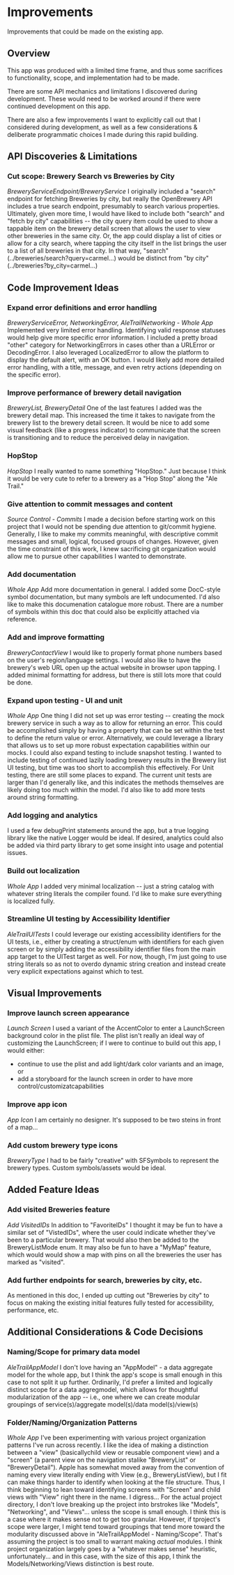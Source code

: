 # Improvements

Improvements that could be made on the existing app.

## Overview

This app was produced with a limited time frame, and thus some sacrifices to
functionality, scope, and implementation had to be made.

There are some API mechanics and limitations I discovered during development.
These would need to be worked around if there were continued development on
this app.

There are also a few improvements I want to explicitly call out that I considered
during development, as well as a few considerations & deliberate programmatic
choices I made during this rapid building.

## API Discoveries & Limitations

### Cut scope: Brewery Search vs Breweries by City
*BreweryServiceEndpoint/BreweryService*
I originally included a "search" endpoint for fetching Breweries by city, but really
the OpenBrewery API includes a true search endpoint, presumably
to search various properties. Ultimately, given more time, I would have liked to
include both "search" and "fetch by city" capabilities -- the city query item could be used
to show a tappable item on the brewery detail screen that allows the user
to view other breweries in the same city. Or, the app could display a list
of cities or allow for a city search, where tapping the city itself in the list brings
the user to a list of all breweries in
that city. In that way, "search" (../breweries/search?query=carmel...) would be distinct
from "by city" (../breweries?by_city=carmel...)

## Code Improvement Ideas

### Expand error definitions and error handling
*BreweryServiceError, NetworkingError, AleTrailNetworking - Whole App*
Implemented very limited error handling. Identifying valid response statuses would help
give more specific error information. I included a pretty broad "other" category for
NetworkingErrors in cases other than a URLError or DecodingError.
I also leveraged LocalizedError to allow the platform
to display the default alert, with an OK button. I would likely add more detailed error
handling, with a title, message, and even retry actions (depending on the specific error).

### Improve performance of brewery detail navigation
*BreweryList, BreweryDetail*
One of the last features I added was the brewery detail map.
This increased the time it takes to navigate from the brewery list to the
brewery detail screen. It would be nice to add some visual feedback (like a 
progress indicator) to communicate that the screen is transitioning and to
reduce the perceived delay in navigation. 

### HopStop
*HopStop*
I really wanted to name something "HopStop." Just because I think it would
be very cute to refer to a brewery as a "Hop Stop" along the "Ale Trail."

### Give attention to commit messages and content
*Source Control - Commits*
I made a decision before starting work on this project that I would not be spending due attention
to git/commit hygiene. Generally, I like to make my commits meaningful, with descriptive
commit messages and small, logical, focused groups of changes. However, given the time
constraint of this work, I knew sacrificing git organization would allow me to pursue other
capabilities I wanted to demonstrate.

### Add documentation
*Whole App*
Add more documentation in general. I added some DocC-style symbol
documentation, but many symbols are left undocumented. I'd also like to make 
this documenation catalogue more robust.
There are a number of symbols within this doc that could also be
explicitly attached via reference.

### Add and improve formatting
*BreweryContactView*
I would like to properly format phone numbers based on the
user's region/language settings. I would also like to have the
brewery's web URL open up the actual website  in browser
upon tapping. I added minimal formatting for address, but there is still
lots more that could be done.

### Expand upon testing - UI and unit
*Whole App*
One thing I did not set up was error testing -- creating the mock brewery 
service in such a way as to allow for returning an error. This could be 
accomplished simply by having a property that can be set within the test to 
define the return value or error. Alternatively, we could leverage a library
that allows us to set up more robust expectation capabilities within our mocks.
I could also expand testing to include snapshot testing.
I wanted to include testing of continued lazily loading brewery results in the 
Brewery list UI testing, but time was too short to accomplish this effectively.
For Unit testing, there are still some places to expand. The current unit tests are
larger than I'd generally like, and this indicates the methods themselves are likely
doing too much within the model. I'd also like to add more tests around string 
formatting.

### Add logging and analytics
I used a few debugPrint statements around the app, but a true logging library like
the native Logger would be ideal.
If desired, analytics could also be added via third party library to get some
insight into usage and potential issues.

### Build out localization
*Whole App*
I added very minimal localization -- just a string catalog with whatever
string literals the compiler found. I'd like to make sure everything is localized
fully.

### Streamline UI testing by Accessibility Identifier
*AleTrailUITests*
I could leverage our existing accessibility identifiers for the UI tests, i.e., 
either by creating a struct/enum with identifiers for each given screen or 
by simply adding the accessibility identifier files from the main app 
target to the UITest target as well. For now, though, I'm just going to use
string literals so as not to overdo dynamic string creation and instead create
very explicit expectations against which to test.

## Visual Improvements
### Improve launch screen appearance
*Launch Screen*
I used a variant of the AccentColor to enter a LaunchScreen background color in the
plist file. The plist isn't really an ideal way of customizing the LaunchScreen; 
if I were to continue to build out this app, I would either:
- continue to use the plist and add light/dark color variants and an image, or
- add a storyboard for the launch screen in order to have more control/customizatcapabilities

### Improve app icon
*App Icon*
I am certainly no designer. It's supposed to be two steins in front of a map...

### Add custom brewery type icons
*BreweryType*
I had to be fairly "creative" with SFSymbols to represent the brewery types. Custom
symbols/assets would be ideal.

## Added Feature Ideas
### Add visited Breweries feature
*Add VisitedIDs*
In addition to "FavoriteIDs" I thought it may be fun to have a similar set of
"VistedIDs", where the user could indicate whether they've been to a particular
brewery. That would also then be added to the BreweryListMode enum.
It may also be fun to have a "MyMap" feature, which would would show
a map with pins on all the breweries the user has marked as "visited".

### Add further endpoints for search, breweries by city, etc.
As mentioned in this doc, I ended up cutting out "Breweries by city" to focus
on making the existing initial features fully tested for accessibility,
performance, etc.

## Additional Considerations & Code Decisions

### Naming/Scope for primary data model
*AleTrailAppModel*
I don't love having an "AppModel" - a data aggregate model for the whole app,
but I think the app's scope is small enough in this case to not split it up further.
Ordinarily, I'd prefer a limited and logically distinct scope for a data aggregmodel,
which allows for thoughtful modularization of the app -- i.e., one where we can create
modular groupings of service(s)/aggregate model(s)/data model(s)/view(s)

### Folder/Naming/Organization Patterns
*Whole App*
I've been experimenting with various project organization patterns I've run across
recently. I like the idea of making a distinction between a "view" (basicallychild view
or reusable component view) and a "screen" (a parent view on the navigation stalike
"BreweryList" or "BreweryDetail"). Apple has somewhat moved away from the convention
of naming every view literally ending with View (e.g., BreweryListView), but I fit can
make things harder to identify when looking at the file structure. Thus, I think beginning
to lean toward identifying screens with "Screen" and child views with
"View" right there in the name. I digress...
For the actual project directory, I don't love breaking up the project into brstrokes
like "Models", "Networking", and "Views"... unless the scope is small enough. I think
this is a case where it makes sense not to get too granular. However, if tproject's
scope were larger, I might tend toward groupings that tend more toward the modularity
discussed above in "AleTrailAppModel - Naming/Scope". That's assuming the project
is too small to warrant making *actual* modules. I think project organization largely
goes by a "whatever makes sense" heuristic, unfortunately... and in this case,
with the size of this app, I think the Models/Networking/Views distinction is best route.
